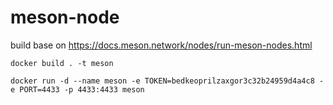 # meson-node

build base on https://docs.meson.network/nodes/run-meson-nodes.html

    docker build . -t meson
    
    docker run -d --name meson -e TOKEN=bedkeoprilzaxgor3c32b24959d4a4c8 -e PORT=4433 -p 4433:4433 meson 
